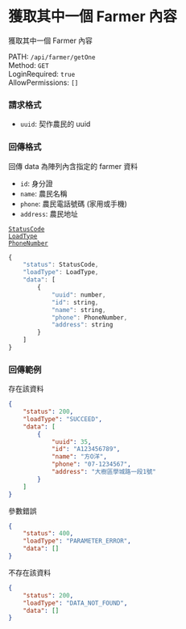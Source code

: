 # 獲取其中一個 Farmer 內容

獲取其中一個 Farmer 內容

PATH: `/api/farmer/getOne`  
Method: `GET`  
LoginRequired: `true`  
AllowPermissions: `[]`  


### 請求格式
* `uuid`: 契作農民的 uuid


### 回傳格式

回傳 data 為陣列內含指定的 farmer 資料  

* `id`: 身分證
* `name`: 農民名稱
* `phone`: 農民電話號碼 (家用或手機)
* `address`: 農民地址

[`StatusCode`](../types.md#statuscode)  
[`LoadType`](../types.md#loadtype)  
[`PhoneNumber`](../types.md#phonenumber)  

```js
{
    "status": StatusCode,
    "loadType": LoadType,
    "data": [
        {
            "uuid": number,
            "id": string,
            "name": string,
            "phone": PhoneNumber,
            "address": string
        }
    ]
}
```


### 回傳範例
存在該資料
```json
{
    "status": 200,
    "loadType": "SUCCEED",
    "data": [
        {
            "uuid": 35,
            "id": "A123456789",
            "name": "方O洋",
            "phone": "07-1234567",
            "address": "大樹區學城路一段1號"
        }
    ]
}
```

參數錯誤
```json
{
    "status": 400,
    "loadType": "PARAMETER_ERROR",
    "data": []
}
```

不存在該資料
```json
{
    "status": 200,
    "loadType": "DATA_NOT_FOUND",
    "data": []
}
```
